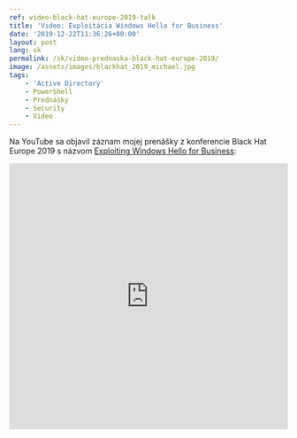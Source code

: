 ```yaml
---
ref: video-black-hat-europe-2019-talk
title: 'Video: Exploitácia Windows Hello for Business'
date: '2019-12-22T11:36:26+00:00'
layout: post
lang: sk
permalink: /sk/video-prednaska-black-hat-europe-2019/
image: /assets/images/blackhat_2019_michael.jpg
tags:
    - 'Active Directory'
    - PowerShell
    - Prednášky
    - Security
    - Video
---
```


Na YouTube sa objavil záznam mojej prenášky z konferencie Black Hat Europe 2019 s názvom [Exploiting Windows Hello for Business](https://www.blackhat.com/eu-19/briefings/schedule/#exploiting-windows-hello-for-business-17260):

<iframe width="100%" height="480px" src="https://www.youtube.com/embed/u22XC01ewn0" title="Exploiting Windows Hello for Business" frameborder="0" allow="accelerometer; autoplay; clipboard-write; encrypted-media; gyroscope; picture-in-picture" allowfullscreen></iframe>